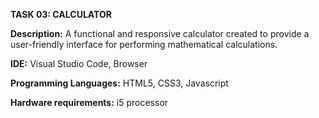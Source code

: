 **TASK 03: CALCULATOR**

**Description:** A functional and responsive calculator created to provide a user-friendly interface for performing mathematical calculations.

**IDE:** Visual Studio Code, Browser

**Programming Languages:** HTML5, CSS3, Javascript

**Hardware requirements:** i5 processor
